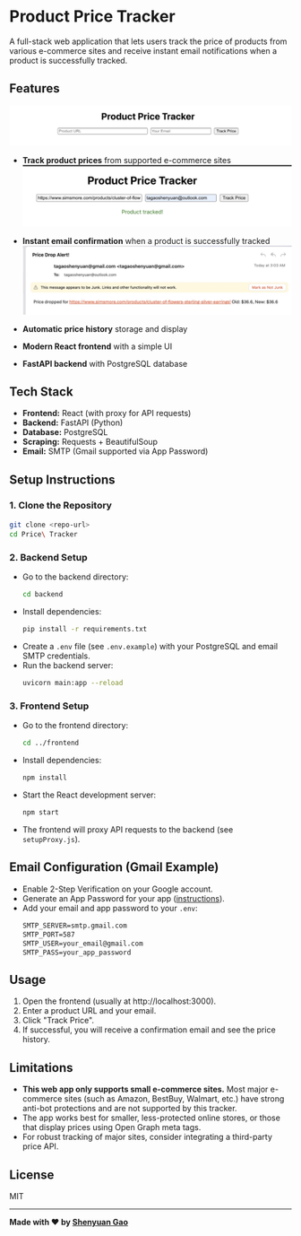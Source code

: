 # Product Price Tracker

A full-stack web application that lets users track the price of products from various e-commerce sites and receive instant email notifications when a product is successfully tracked.

## Features
![App Screenshot](images/demo1.jpg)
- **Track product prices** from supported e-commerce sites
![App Screenshot](images/demo2.jpg)


- **Instant email confirmation** when a product is successfully tracked
![App Screenshot](images/demo3.jpg)

- **Automatic price history** storage and display
- **Modern React frontend** with a simple UI
- **FastAPI backend** with PostgreSQL database

## Tech Stack
- **Frontend:** React (with proxy for API requests)
- **Backend:** FastAPI (Python)
- **Database:** PostgreSQL
- **Scraping:** Requests + BeautifulSoup
- **Email:** SMTP (Gmail supported via App Password)

## Setup Instructions

### 1. Clone the Repository
```bash
git clone <repo-url>
cd Price\ Tracker
```

### 2. Backend Setup
- Go to the backend directory:
  ```bash
  cd backend
  ```
- Install dependencies:
  ```bash
  pip install -r requirements.txt
  ```
- Create a `.env` file (see `.env.example`) with your PostgreSQL and email SMTP credentials.
- Run the backend server:
  ```bash
  uvicorn main:app --reload
  ```

### 3. Frontend Setup
- Go to the frontend directory:
  ```bash
  cd ../frontend
  ```
- Install dependencies:
  ```bash
  npm install
  ```
- Start the React development server:
  ```bash
  npm start
  ```
- The frontend will proxy API requests to the backend (see `setupProxy.js`).

## Email Configuration (Gmail Example)
- Enable 2-Step Verification on your Google account.
- Generate an App Password for your app ([instructions](https://support.google.com/accounts/answer/185833?hl=en)).
- Add your email and app password to your `.env`:
  ```
  SMTP_SERVER=smtp.gmail.com
  SMTP_PORT=587
  SMTP_USER=your_email@gmail.com
  SMTP_PASS=your_app_password
  ```

## Usage
1. Open the frontend (usually at http://localhost:3000).
2. Enter a product URL and your email.
3. Click "Track Price".
4. If successful, you will receive a confirmation email and see the price history.

## Limitations
- **This web app only supports small e-commerce sites.** Most major e-commerce sites (such as Amazon, BestBuy, Walmart, etc.) have strong anti-bot protections and are not supported by this tracker.
- The app works best for smaller, less-protected online stores, or those that display prices using Open Graph meta tags.
- For robust tracking of major sites, consider integrating a third-party price API.


## License
MIT

---

**Made with ❤️ by [Shenyuan Gao](https://github.com/gaoshenyuan)**
